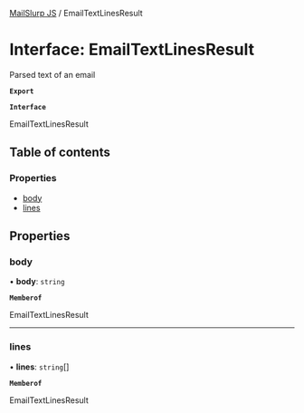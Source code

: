 [MailSlurp JS](../README.md) / EmailTextLinesResult

# Interface: EmailTextLinesResult

Parsed text of an email

**`Export`**

**`Interface`**

EmailTextLinesResult

## Table of contents

### Properties

- [body](EmailTextLinesResult.md#body)
- [lines](EmailTextLinesResult.md#lines)

## Properties

### body

• **body**: `string`

**`Memberof`**

EmailTextLinesResult

___

### lines

• **lines**: `string`[]

**`Memberof`**

EmailTextLinesResult

